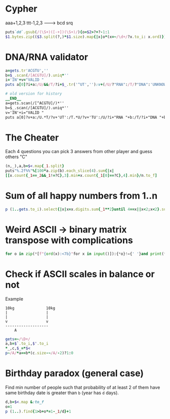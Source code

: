 # Cypher

  aaa+1,2,3 ttt-1,2,3   --->   bcd srq

```ruby
puts`dd`.gsub(/(\S+)([-+])(\S+)/){o=$2>?+?-1:1
$1.bytes.zip(($3.split(?,)*$1.size).map{|x|o*(x=~/\d+/?x.to_i: x.ord)}).map{(_1+_2).chr}*''}
```

# DNA/RNA validator
```ruby
a=gets.tr'ACGTU',''
b=$_.scan(/[ACGTU]/).uniq*''
i='IN'+v="VALID "
puts a[0]?i+a:/U/&&/T/?i+$_.tr('^UT',''):v+(/U/?"RNA":/T/?"DNA":'UNKNOWN')+' '+b

# old version for history
__END__
a=gets.scan(/[^ACGTU]/)*''
b=$_.scan(/[ACGTU]/).uniq*''
v='IN'+i="VALID "
puts a[0]?v+a:/U.*T/?v+'UT':/T.*U/?v+'TU':/U/?i+"RNA "+b:/T/?i+"DNA "+b:i+"UNKNOWN "+b
```

# The Cheater

Each 4 questions you can pick 3 answers from other player and guess others "C"

```ruby
(n,_),a,b=$<.map{_1.split}
puts"%.2f%%"%[100*a.zip(b).each_slice(4).sum{|x|
[[x.count{_1==_2&&_1!=?C},3].min+x.count{_1[0]==?C},4].min}/n.to_f]
```

# Sum of all happy numbers from 1..n

```ruby
p (1..gets.to_i).select{|x|x=x.digits.sum{_1**2}until 4==x||x<2;x<2}.sum
```

# Weird ASCII -> binary matrix transpose with complications

```python
for o in zip(*[f"{ord(x):<7b}"for x in input()]):{*o}!={' '}and print(*o,sep='')
```

# Check if ASCII scales in balance or not

Example

```
10kg              10kg
|                 |
|                 |
v                 v
-------------------
    A
```

```ruby
gets=~/\D+/
a,b=$`.to_i,$'.to_i
*_,c,$_=*$<
p~/A/*a==b*(c.size-~/A/-2)?1:0
```

# Birthday paradox (general case)

Find min number of people such that probability of at least 2 of them have same birthday date is greater than `b` (year has `d` days).

```ruby
d,b=$<.map &:to_f
o=1
p (1..).find{1>b+o*=1-_1/d}+1
```

